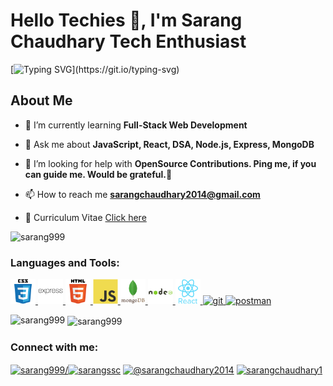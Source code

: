# Hello Techies 👋, I'm Sarang Chaudhary Tech Enthusiast

[![Typing SVG](https://readme-typing-svg.herokuapp.com?font=Architects+Daughter&color=FF5733&size=25&center=false&lines=Full+Stack+Web+Developer...)](https://git.io/typing-svg)

<h2> About Me </h2>


- 🌱 I’m currently learning **Full-Stack Web Development**

- 💬 Ask me about **JavaScript, React, DSA, Node.js, Express, MongoDB**



- 🤝 I’m looking for help with **OpenSource Contributions. Ping me, if you can guide me. Would be grateful.🌻**

- 📫 How to reach me **sarangchaudhary2014@gmail.com**

- 📄 Curriculum Vitae [Click here](https://drive.google.com/file/d/1TcYTNMY4FanNffmtiJ0jr6VXd3_i2w9u/view?usp=sharing)

<p align="left"> <img src="https://komarev.com/ghpvc/?username=sarang999&label=Profile%20views&color=0e75b6&style=flat" alt="sarang999" /> </p>


<h3 align="left">Languages and Tools:</h3>
<p align="left"> </a> <a href="https://www.w3schools.com/css/" target="_blank"> <img src="https://raw.githubusercontent.com/devicons/devicon/master/icons/css3/css3-original-wordmark.svg" alt="css3" width="40" height="40"/> </a> <a href="https://expressjs.com" target="_blank"> <img src="https://raw.githubusercontent.com/devicons/devicon/master/icons/express/express-original-wordmark.svg" alt="express" width="40" height="40"/> </a> <a href="https://www.w3.org/html/" target="_blank"> <img src="https://raw.githubusercontent.com/devicons/devicon/master/icons/html5/html5-original-wordmark.svg" alt="html5" width="40" height="40"/> </a>  <a href="https://developer.mozilla.org/en-US/docs/Web/JavaScript" target="_blank"> <img src="https://raw.githubusercontent.com/devicons/devicon/master/icons/javascript/javascript-original.svg" alt="javascript" width="40" height="40"/> </a> <a href="https://www.mongodb.com/" target="_blank"> <img src="https://raw.githubusercontent.com/devicons/devicon/master/icons/mongodb/mongodb-original-wordmark.svg" alt="mongodb" width="40" height="40"/> </a> <a href="https://nodejs.org" target="_blank"> <img src="https://raw.githubusercontent.com/devicons/devicon/master/icons/nodejs/nodejs-original-wordmark.svg" alt="nodejs" width="40" height="40"/> </a> <a href="https://reactjs.org/" target="_blank"> <img src="https://raw.githubusercontent.com/devicons/devicon/master/icons/react/react-original-wordmark.svg" alt="react" width="40" height="40"/> </a> <a href="https://git-scm.com/" target="_blank" rel="noreferrer"> <img src="https://www.vectorlogo.zone/logos/git-scm/git-scm-icon.svg" alt="git" width="40" height="40"/> </a> <a href="https://postman.com" target="_blank" rel="noreferrer"> <img src="https://www.vectorlogo.zone/logos/getpostman/getpostman-icon.svg" alt="postman" width="40" height="40"/> </a> </p>

<p><img align="left" src="https://github-readme-stats.vercel.app/api/top-langs?username=sarang999&show_icons=true&locale=en&layout=compact" alt="sarang999" /></p>


<p>&nbsp;<img align="center" src="https://github-readme-stats.vercel.app/api?username=sarang999&show_icons=true&locale=en" alt="sarang999" /></p>

<h3 align="left">Connect with me:</h3>
<p align="left">
  <a href="https://www.linkedin.com/in/sarang-chaudhary-401405178/" target="_blank"><img align="center" src="https://raw.githubusercontent.com/rahuldkjain/github-profile-readme-generator/master/src/images/icons/Social/linked-in-alt.svg" alt="sarang999/" height="30" width="40" /></a><a href="https://twitter.com/sarangssc" target="_blank"><img align="center" src="https://raw.githubusercontent.com/rahuldkjain/github-profile-readme-generator/master/src/images/icons/Social/twitter.svg" alt="sarangssc" height="30" width="40" /></a>
<a href="https://medium.com/@sarangchaudhary2014" target="_blank"><img align="center" src="https://raw.githubusercontent.com/rahuldkjain/github-profile-readme-generator/master/src/images/icons/Social/medium.svg" alt="@sarangchaudhary2014" height="30" width="40" /></a> <a href="https://www.hackerrank.com/sarangchaudhary1?hr_r=1" target="_blank"><img align="center" src="https://raw.githubusercontent.com/rahuldkjain/github-profile-readme-generator/master/src/images/icons/Social/hackerrank.svg" alt="sarangchaudhary1" height="30" width="40" /></a>
<p/>

<!--
**sarang999/sarang999** is a ✨ _special_ ✨ repository because its `README.md` (this file) appears on your GitHub profile.

Here are some ideas to get you started:

- 🔭 I’m currently working on ...
- 🌱 I’m currently learning ...
- 👯 I’m looking to collaborate on ...
- 🤔 I’m looking for help with ...
- 💬 Ask me about ...
- 📫 How to reach me: ...
- 😄 Pronouns: ...
- ⚡ Fun fact: ...
<a href="https://www.leetcode.com/jishanpatel7/" target="_blank"><img align="center" src="https://raw.githubusercontent.com/rahuldkjain/github-profile-readme-generator/master/src/images/icons/Social/leet-code.svg" alt="jishanpatel7/" height="30" width="40" /></a>
-->
